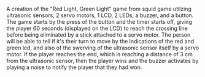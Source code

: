 A creation of the "Red Light, Green Light" game from squid game utilzing ultrasonic sensors, 2 servo motors, 1 LCD, 2 LEDs, a buzzer, and a button. 
The game starts by the press of the button and the timer starts off, giving the player 60 seconds (displayed on the LCD) to reach the crossing line before being eliminated by a stick attached to a servo motor.
The person will be able to tell if it's their turn to move by the indications of the red and green led, and also of the swerving of the ultrasonic sensor itself by a servo motor.
If the player reaches the end, which is reaching a distance of 3 cm from the ultrasonic sensor, then the player wins and the buzzer activates by playing a noise to notify the player that they had won.
